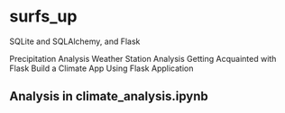 # surfs_up
SQLite and SQLAlchemy, and Flask

Precipitation Analysis 
Weather Station Analysis 
Getting Acquainted with Flask 
Build a Climate App Using Flask 
Application 

## Analysis in **climate_analysis.ipynb**
